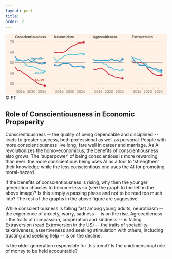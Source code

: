 ```yaml
---
layout: post
title: _
order: 2
---
```


<img src="/images/Conscientiousness.png" style="display:block; margin:auto;" width="900" />
&copy; FT

## Role of Conscientiousness in Economic Propsperity

Conscientiousness -- the quality of being dependable and disciplined -- leads to greater success, both professional as well as personal. People with more conscientiousness live long, fare well in career and marriage. As AI revolutionizes the homo-economicus, the benefits of conscientiousness also grows. The 'superpower' of being conscientious is more rewarding than ever: the more conscientious being uses AI as a tool to 'strengthen' their knowledge while the less conscientious one uses the AI for promoting moral-hazard.

If the benefits of conscientiousness is rising, why then the younger generation chooses to become less so (see the graph to the left in the above image)? Is this simply a passing phase and not to be read too much into? The rest of the graphs in the above figure are suggestive.

While conscientiousness is falling fast among young adults, neuroticism -- the experience of anxiety, worry, sadness -- is on the rise. Agreeableness -- the traits of compassion, cooperation and kindness -- is falling. Extraversion (read Extroversion in the US) -- the traits of sociability, talkativeness, assertiveness and seeking stimulation with others, including trusting and seeking help -- is on the decline.

Is the older generation responsible for this trend? Is the unidimensional role of money to be held accountable?


